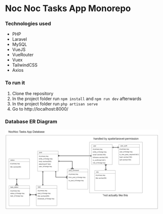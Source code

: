 # Noc Noc Tasks App Monorepo

### Technologies used
- PHP
- Laravel
- MySQL
- VueJS
- VueRouter
- Vuex
- TailwindCSS
- Axios

### To run it
1. Clone the repository
2. In the project folder run `npm install` and `npm run dev` afterwards
3. In the project folder run `php artisan serve`
4. Go to http://localhost:8000/

### Database ER Diagram
![Database ER Diagram](/docs/database_er_diagram.png)

